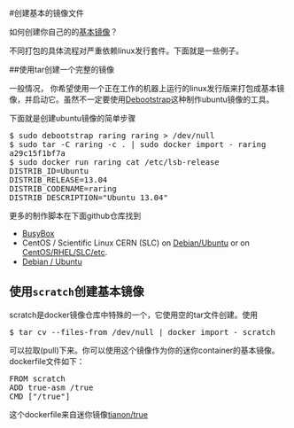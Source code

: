 #创建基本的镜像文件

如何创建你自己的的[基本镜像](https://github.com/duanbing/docker-advance-feature/blob/master/docker%E9%95%9C%E5%83%8F%E4%BB%8B%E7%BB%8D.md)？

不同打包的具体流程对严重依赖linux发行套件。下面就是一些例子。

##使用tar创建一个完整的镜像

一般情况， 你希望使用一个正在工作的机器上运行的linux发行版来打包成基本镜像，并启动它。虽然不一定要使用[Debootstrap](https://wiki.debian.org/Debootstrap)这种制作ubuntu镜像的工具。

下面就是创建ubuntu镜像的简单步骤
<pre>
$ sudo debootstrap raring raring > /dev/null
$ sudo tar -C raring -c . | sudo docker import - raring
a29c15f1bf7a
$ sudo docker run raring cat /etc/lsb-release
DISTRIB_ID=Ubuntu
DISTRIB_RELEASE=13.04
DISTRIB_CODENAME=raring
DISTRIB_DESCRIPTION="Ubuntu 13.04"
</pre>

更多的制作脚本在下面github仓库找到
* [BusyBox](https://github.com/dotcloud/docker/blob/master/contrib/mkimage-busybox.sh)
* CentOS / Scientific Linux CERN (SLC) on [Debian/Ubuntu](https://github.com/dotcloud/docker/blob/master/contrib/mkimage-rinse.sh) or on [CentOS/RHEL/SLC/etc](https://github.com/dotcloud/docker/blob/master/contrib/mkimage-yum.sh).
* [Debian / Ubuntu](https://github.com/dotcloud/docker/blob/master/contrib/mkimage-debootstrap.sh)

## 使用`scratch`创建基本镜像

scratch是docker镜像仓库中特殊的一个，它使用空的tar文件创建。使用
<pre>
$ tar cv --files-from /dev/null | docker import - scratch
</pre>
可以拉取(pull)下来。你可以使用这个镜像作为你的迷你container的基本镜像。
dockerfile文件如下：
<pre>
FROM scratch
ADD true-asm /true
CMD ["/true"]
</pre>
这个dockerfile来自迷你镜像[tianon/true](https://github.com/tianon/dockerfiles/tree/master/true)